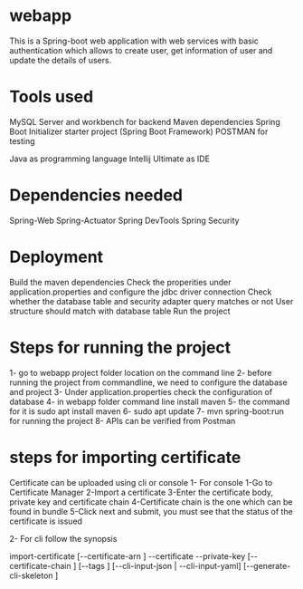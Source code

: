 # webapp
This is a Spring-boot web application with web services with basic authentication which allows to create user, get information of user and update the details of users.

# Tools used
MySQL Server and workbench for backend
Maven dependencies
Spring Boot Initializer starter project (Spring Boot Framework)
POSTMAN for testing

Java as programming language
Intellij Ultimate as IDE


# Dependencies needed
Spring-Web
Spring-Actuator
Spring DevTools
Spring Security

# Deployment
Build the maven dependencies
Check the properities under application.properties and configure the jdbc driver connection
Check whether the database table and security adapter query matches or not
User structure should match with database table
Run the project

# Steps for running the project
1- go to webapp project folder location on the command line
2- before running the project from commandline, we need to configure the database and project
3- Under application.properties check the configuration of database 
4- in webapp folder command line install maven
5- the command for it is sudo apt install maven
6- sudo apt update 
7- mvn spring-boot:run for running the project
8- APIs can be verified from     Postman 


# steps for importing certificate
Certificate can be uploaded using cli or console
1- For console 
1-Go to Certificate Manager
2-Import a certificate
3-Enter the certificate body, private key and certificate chain
4-Certificate chain is the one which can be found in bundle
5-Click next and submit, you must see that the status of the certificate is issued

2- For cli follow the synopsis

  import-certificate
[--certificate-arn <value>]
--certificate <value>
--private-key <value>
[--certificate-chain <value>]
[--tags <value>]
[--cli-input-json | --cli-input-yaml]
[--generate-cli-skeleton <value>]
 



